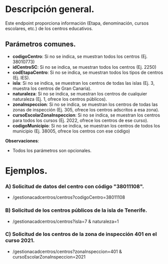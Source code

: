 # Descripción general.

Este endpoint proporciona información (Etapa, denominación, cursos escolares, etc.) de los centros educativos.

## Parámetros comunes.
* **codigoCentro**: Si no se indica, se muestran todos los centros (Ej. 38010773)
* **idCentroSC**: Si no se indica, se muestran todos los centros (Ej. 2250)
* **codEtapaCentro**: Si no se indica, se muestran todos los tipos de centros (Ej. IES).
* **isla**: Si no se indica, se muestran los centros de todas las islas (Ej. 3, muestra los centros de Gran Canaria).
* **naturaleza**: Si no se indica, se muestran los centros de cualquier naturaleza (Ej. 1, ofrece los centros públicos).
* **zonaInspeccion**: Si no se indica, se muestran los centros de todas las zonas de inspección (Ej. 305, ofrece los centros adscritos a esa zona).
* **cursoEscolarZonaInspeccion**: Si no se indica, se muestran los centros para todos los cursos (Ej. 2022, ofrece los centros de ese curso).
* **codigoMunicipio**: Si no se indica, se muestran los centros de todos los municipio (Ej. 38005, ofrece los centros con ese código)

**Observaciones**:
* Todos los parámetros son opcionales.

# Ejemplos.
### A) Solicitud de datos del centro con código "38011108".
* /gestionacadcentros/centros?codigoCentro=38011108

### B) Solicitud de los centros públicos de la isla de Tenerife.
* /gestionacadcentros/centros?isla=7 & naturaleza=1

### C) Solicitud de los centros de la zona de inspección 401 en el curso 2021. 
* /gestionacadcentros/centros?zonaInspeccion=401 & cursoEscolarZonaInspeccion=2021

